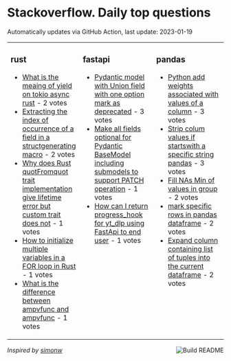 # Stackoverflow. Daily top questions 

Automatically updates via GitHub Action, last update: <!-- date starts -->2023-01-19<!-- date ends -->


<table><tr><td valign="top" width="33%">

### rust
<!-- rust starts -->
* [What is the meaing of yield on tokio async rust](https://stackoverflow.com/questions/75163822/what-is-the-meaing-of-yield-on-tokio-async-rust) - 2 votes
* [Extracting the index of occurrence of a field in a structgenerating macro](https://stackoverflow.com/questions/75158176/extracting-the-index-of-occurrence-of-a-field-in-a-struct-generating-macro) - 2 votes
* [Why does Rust quotFromquot trait implementation give lifetime error but custom trait does not](https://stackoverflow.com/questions/75175964/why-does-rust-from-trait-implementation-give-lifetime-error-but-custom-trait) - 1 votes
* [How to initialize multiple variables in a FOR loop in Rust](https://stackoverflow.com/questions/75166035/how-to-initialize-multiple-variables-in-a-for-loop-in-rust) - 1 votes
* [What is the difference between ampvfunc and ampvfunc](https://stackoverflow.com/questions/75162432/what-is-the-difference-between-v-func-and-v-func) - 1 votes
<!-- rust ends -->
</td><td valign="top" width="34%">


### fastapi
<!-- fastapi starts -->
* [Pydantic model with Union field with one option mark as deprecated](https://stackoverflow.com/questions/75163465/pydantic-model-with-union-field-with-one-option-mark-as-deprecated) - 3 votes
* [Make all fields optional for Pydantic BaseModel including submodels to support PATCH operation](https://stackoverflow.com/questions/75167317/make-all-fields-optional-for-pydantic-basemodel-including-sub-models-to-support) - 1 votes
* [How can I return progress_hook for yt_dlp using FastApi to end user](https://stackoverflow.com/questions/75165351/how-can-i-return-progress-hook-for-yt-dlp-using-fastapi-to-end-user) - 1 votes
<!-- fastapi ends -->
</td><td valign="top" width="34%">


### pandas
<!-- pandas starts -->
* [Python add weights associated with values of a column](https://stackoverflow.com/questions/75176951/python-add-weights-associated-with-values-of-a-column) - 3 votes
* [Strip colum values if startswith a specific string pandas](https://stackoverflow.com/questions/75170069/strip-colum-values-if-startswith-a-specific-string-pandas) - 3 votes
* [Fill NAs  Min of values in group](https://stackoverflow.com/questions/75157090/fill-nas-min-of-values-in-group) - 2 votes
* [mark specific rows in pandas dataframe](https://stackoverflow.com/questions/75169944/mark-specific-rows-in-pandas-dataframe) - 2 votes
* [Expand column containing list of tuples into the current dataframe](https://stackoverflow.com/questions/75170451/expand-column-containing-list-of-tuples-into-the-current-dataframe) - 2 votes
<!-- pandas ends -->
</td></tr></table>

<a href="https://github.com/hp0404/hp0404/actions"><img src="https://github.com/hp0404/hp0404/workflows/Build%20README/badge.svg" align="right" alt="Build README"></a> <p>*Inspired by  [simonw](https://github.com/simonw/simonw)*</p>

